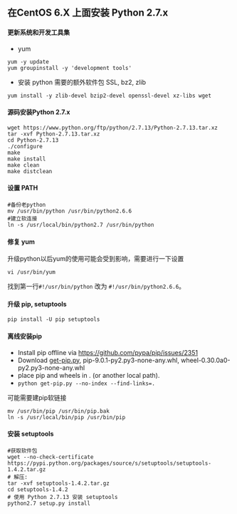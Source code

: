 ## 在CentOS 6.X 上面安装 Python 2.7.x
#### 更新系统和开发工具集
- yum
```
yum -y update
yum groupinstall -y 'development tools'
```

- 安装 python 需要的额外软件包 SSL, bz2, zlib
```
yum install -y zlib-devel bzip2-devel openssl-devel xz-libs wget
```

#### 源码安装Python 2.7.x
```
wget https://www.python.org/ftp/python/2.7.13/Python-2.7.13.tar.xz
tar -xvf Python-2.7.13.tar.xz
cd Python-2.7.13
./configure
make
make install
make clean
make distclean
```

#### 设置 PATH
```
#备份老python
mv /usr/bin/python /usr/bin/python2.6.6
#建立软连接
ln -s /usr/local/bin/python2.7 /usr/bin/python
```

#### 修复 yum
升级python以后yum的使用可能会受到影响，需要进行一下设置
```
vi /usr/bin/yum
```
找到第一行`#!/usr/bin/python` 改为 `#!/usr/bin/python2.6.6`。

#### 升级 pip, setuptools
```
pip install -U pip setuptools
```

#### 离线安装pip
- Install pip offline via https://github.com/pypa/pip/issues/2351
- Download [get-pip.py](https://pip.pypa.io/en/latest/installing/), pip-9.0.1-py2.py3-none-any.whl, wheel-0.30.0a0-py2.py3-none-any.whl
- place pip and wheels in . (or another local path). 
- `python get-pip.py --no-index --find-links=.`

可能需要建pip软链接
```
mv /usr/bin/pip /usr/bin/pip.bak
ln -s /usr/local/bin/pip /usr/bin/pip
```

#### 安装 setuptools
```
#获取软件包
wget --no-check-certificate https://pypi.python.org/packages/source/s/setuptools/setuptools-1.4.2.tar.gz
# 解压:
tar -xvf setuptools-1.4.2.tar.gz
cd setuptools-1.4.2
# 使用 Python 2.7.13 安装 setuptools
python2.7 setup.py install
```